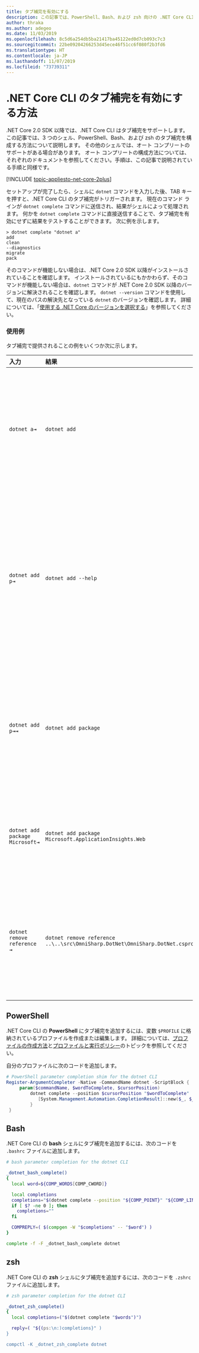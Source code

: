 ```yaml
---
title: タブ補完を有効にする
description: この記事では、PowerShell、Bash、および zsh 向けの .NET Core CLI のタブ補完を有効にする方法を説明します。
author: thraka
ms.author: adegeo
ms.date: 11/03/2019
ms.openlocfilehash: 8c5d6a254db5ba21417ba45122ed0d7cb093c7c3
ms.sourcegitcommit: 22be09204266253d45ece46f51cc6f080f2b3fd6
ms.translationtype: HT
ms.contentlocale: ja-JP
ms.lasthandoff: 11/07/2019
ms.locfileid: "73739311"
---
```

# <a name="how-to-enable-tab-completion-for-net-core-cli"></a>.NET Core CLI のタブ補完を有効にする方法

.NET Core 2.0 SDK 以降では、.NET Core CLI はタブ補完をサポートします。 この記事では、3 つのシェル、PowerShell、Bash、および zsh のタブ補完を構成する方法について説明します。 その他のシェルでは、オート コンプリートのサポートがある場合があります。 オート コンプリートの構成方法については、それぞれのドキュメントを参照してください。手順は、この記事で説明されている手順と同様です。

[!INCLUDE [topic-appliesto-net-core-2plus](~/includes/topic-appliesto-net-core-2plus.md)]

セットアップが完了したら、シェルに `dotnet` コマンドを入力した後、TAB キーを押すと、.NET Core CLI のタブ補完がトリガーされます。 現在のコマンド ラインが `dotnet complete` コマンドに送信され、結果がシェルによって処理されます。 何かを `dotnet complete` コマンドに直接送信することで、タブ補完を有効にせずに結果をテストすることができます。 次に例を示します。

```console
> dotnet complete "dotnet a"
add
clean
--diagnostics
migrate
pack
```

そのコマンドが機能しない場合は、.NET Core 2.0 SDK 以降がインストールされていることを確認します。 インストールされているにもかかわらず、そのコマンドが機能しない場合は、`dotnet` コマンドが .NET Core 2.0 SDK 以降のバージョンに解決されることを確認します。 `dotnet --version` コマンドを使用して、現在のパスの解決先となっている `dotnet` のバージョンを確認します。 詳細については、「[使用する .NET Core のバージョンを選択する](../versions/selection.md)」を参照してください。

### <a name="examples"></a>使用例

タブ補完で提供されることの例をいくつか次に示します。

入力                                | 結果                                                                     | 理由
:------------------------------------|:----------------------------------------------------------------------------|:--------------------------------
`dotnet a⇥`                          | `dotnet add`                                                                 | アルファベット順では、`add` が最初のサブコマンドのため。
`dotnet add p⇥`                      | `dotnet add --help`                                                          | タブ補完が部分文字列と一致しており、アルファベット順では `--help` が先になるため。
`dotnet add p⇥⇥`                    | `dotnet add package`                                                          | Tab キーを 2 回押すと、次の修正候補が表示されるため。      
`dotnet add package Microsoft⇥`      | `dotnet add package Microsoft.ApplicationInsights.Web`                      | 結果はアルファベット順に返されるため。
`dotnet remove reference ⇥`          | `dotnet remove reference ..\..\src\OmniSharp.DotNet\OmniSharp.DotNet.csproj` | タブ補完がプロジェクト ファイルに対応しているため。

## <a name="powershell"></a>PowerShell

.NET Core CLI の **PowerShell** にタブ補完を追加するには、変数 `$PROFILE` に格納されているプロファイルを作成または編集します。 詳細については、[プロファイルの作成方法](/powershell/module/microsoft.powershell.core/about/about_profiles#how-to-create-a-profile)と[プロファイルと実行ポリシー](/powershell/module/microsoft.powershell.core/about/about_profiles#profiles-and-execution-policy)のトピックを参照してください。 

自分のプロファイルに次のコードを追加します。

```powershell
# PowerShell parameter completion shim for the dotnet CLI 
Register-ArgumentCompleter -Native -CommandName dotnet -ScriptBlock {
     param($commandName, $wordToComplete, $cursorPosition)
         dotnet complete --position $cursorPosition "$wordToComplete" | ForEach-Object {
            [System.Management.Automation.CompletionResult]::new($_, $_, 'ParameterValue', $_)
         }
 }
```

## <a name="bash"></a>Bash

.NET Core CLI の **bash** シェルにタブ補完を追加するには、次のコードを `.bashrc` ファイルに追加します。

```bash
# bash parameter completion for the dotnet CLI

_dotnet_bash_complete()
{
  local word=${COMP_WORDS[COMP_CWORD]}

  local completions
  completions="$(dotnet complete --position "${COMP_POINT}" "${COMP_LINE}" 2>/dev/null)"
  if [ $? -ne 0 ]; then
    completions=""
  fi

  COMPREPLY=( $(compgen -W "$completions" -- "$word") )
}

complete -f -F _dotnet_bash_complete dotnet
```

## <a name="zsh"></a>zsh

.NET Core CLI の **zsh** シェルにタブ補完を追加するには、次のコードを `.zshrc` ファイルに追加します。

```zsh
# zsh parameter completion for the dotnet CLI

_dotnet_zsh_complete() 
{
  local completions=("$(dotnet complete "$words")")

  reply=( "${(ps:\n:)completions}" )
}

compctl -K _dotnet_zsh_complete dotnet
```
